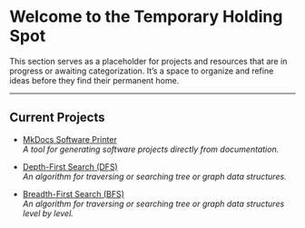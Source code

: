 # Welcome to the Temporary Holding Spot

This section serves as a placeholder for projects and resources that are in progress or awaiting categorization. It’s a space to organize and refine ideas before they find their permanent home.

---

## Current Projects

- [MkDocs Software Printer](/study-desk/temp-holder/mkdocs-software-printer)  
  *A tool for generating software projects directly from documentation.*

- [Depth-First Search (DFS)](/study-desk/temp-holder/dfs)  
  *An algorithm for traversing or searching tree or graph data structures.*

- [Breadth-First Search (BFS)](/study-desk/temp-holder/bfs)  
  *An algorithm for traversing or searching tree or graph data structures level by level.*
